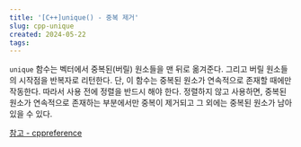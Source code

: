 ```yaml
---
title: '[C++]unique() - 중복 제거'
slug: cpp-unique
created: 2024-05-22
tags:
---
```


`unique` 함수는 벡터에서 중복된(버릴) 원소들을 맨 뒤로 옮겨준다. 그리고 버릴 원소들의 시작점을 반복자로 리턴한다.
단, 이 함수는 중복된 원소가 연속적으로 존재할 때에만 작동한다. 따라서 사용 전에 정렬을 반드시 해야 한다. 정렬하지 않고 사용하면, 중복된 원소가 연속적으로 존재하는 부분에서만 중복이 제거되고 그 외에는 중복된 원소가 남아있을 수 있다.

[참고 - cppreference][1]

[1]: https://en.cppreference.com/w/cpp/algorithm/unique

